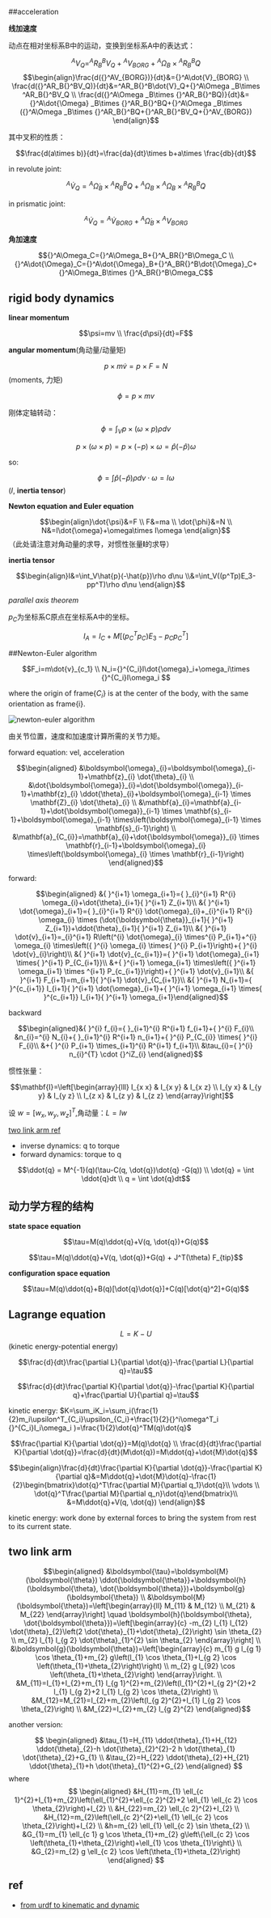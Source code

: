 ##acceleration

**线加速度**

动点在相对坐标系B中的运动，变换到坐标系A中的表达式：

$$^AV_Q=^AR_B{}^BV_Q+{}^AV_{BORG}+{}^A\Omega _B\times {}^AR_B{}^BQ$$
$$\begin{align}\frac{d({}^AV_{BORG})}{dt}&={}^A\dot{V}_{BORG} \\ \frac{d({}^AR_B{}^BV_Q)}{dt}&=^AR_B{}^B\dot{V}_Q+{}^A\Omega _B\times ^AR_B{}^BV_Q \\ \frac{d({}^A\Omega _B\times {}^AR_B{}^BQ)}{dt}&= {}^A\dot{\Omega} _B\times {}^AR_B{}^BQ+{}^A\Omega _B\times ({}^A\Omega _B\times {}^AR_B{}^BQ+{}^AR_B{}^BV_Q+{}^AV_{BORG}) \end{align}$$

其中叉积的性质：

$$\frac{d(a\times b)}{dt}=\frac{da}{dt}\times b+a\times \frac{db}{dt}$$

in revolute joint:

$$^A\dot{V}_Q={}^A\dot{\Omega} _B\times {}^AR_B{}^BQ+{}^A\Omega _B\times {}^A\Omega _B\times {}^AR_B{}^BQ$$

in prismatic joint:

$$^A\dot{V}_Q={}^A\dot{V}_{BORG}+{}^A\dot{\Omega} _B\times {}^AV_{BORG}$$

**角加速度**

$${}^A\Omega_C={}^A\Omega_B+{}^A_BR{}^B\Omega_C  \\ {}^A\dot{\Omega}_C={}^A\dot{\Omega}_B+{}^A_BR{}^B\dot{\Omega}_C+ {}^A\Omega_B\times {}^A_BR{}^B\Omega_C$$

## rigid body dynamics

**linear momentum**

$$\psi=mv \\ \frac{d\psi}{dt}=F$$

**angular momentum**(角动量/动量矩)

$$p\times m\dot{v}=p\times F=N$$(moments, 力矩)

$$\phi=p\times mv$$

刚体定轴转动：

$$\phi=\int_Vp\times(\omega\times p)\rho d\nu$$

$$p\times(\omega\times p)=p\times(-p)\times \omega=\hat{p}(-\hat{p})\omega$$

so: 

$$\phi=\int\hat{p}(-\hat{p})\rho d\nu\cdot\omega=I\omega$$ ($I$, **inertia tensor**)

**Newton equation and Euler equation**

$$\begin{align}\dot{\psi}&=F \\ F&=ma \\ \dot{\phi}&=N \\ N&=I\dot{\omega}+\omega\times I\omega \end{align}$$（此处请注意对角动量的求导，对惯性张量**I**的求导）

**inertia tensor**

$$\begin{align}I&=\int_V\hat{p}(-\hat{p})\rho d\nu \\&=\int_V((p^Tp)E_3-pp^T)\rho d\nu \end{align}$$

*parallel axis theorem*

$p_C$为坐标系C原点在坐标系A中的坐标。

$$I_A=I_C+M[(p_C^Tp_C)E_3-p_Cp_C^T]$$

##Newton-Euler algorithm

$$F_i=m\dot{v}_{c_1} \\ N_i={}^{C_i}I\dot{\omega}_i+\omega_i\times {}^{C_i}I\omega_i $$

where the origin of frame{$C_i$} is at the center of the body, with the same orientation as frame{i}.

![newton-euler algorithm](imgs/newton_euler.png)

由关节位置，速度和加速度计算所需的关节力矩。


forward equation: vel, acceleration

$$\begin{aligned}
&\boldsymbol{\omega}_{i}=\boldsymbol{\omega}_{i-1}+\mathbf{z}_{i} \dot{\theta}_{i} \\
&\dot{\boldsymbol{\omega}}_{i}=\dot{\boldsymbol{\omega}}_{i-1}+\mathbf{z}_{i} \ddot{\theta}_{i}+\boldsymbol{\omega}_{i-1} \times \mathbf{Z}_{i} \dot{\theta}_{i} \\
&\mathbf{a}_{i}=\mathbf{a}_{i-1}+\dot{\boldsymbol{\omega}}_{i-1} \times \mathbf{s}_{i-1}+\boldsymbol{\omega}_{i-1} \times\left(\boldsymbol{\omega}_{i-1} \times \mathbf{s}_{i-1}\right) \\
&\mathbf{a}_{C_{i}}=\mathbf{a}_{i}+\dot{\boldsymbol{\omega}}_{i} \times \mathbf{r}_{i-1}+\boldsymbol{\omega}_{i} \times\left(\boldsymbol{\omega}_{i} \times \mathbf{r}_{i-1}\right)
\end{aligned}$$


forward:

$$\begin{aligned}
&{ }^{i+1} \omega_{i+1}={ }_{i}^{i+1} R^{i} \omega_{i}+\dot{\theta}_{i+1}{ }^{i+1} Z_{i+1}\\
&{ }^{i+1} \dot{\omega}_{i+1}={ }_{i}^{i+1} R^{i} \dot{\omega}_{i}+_{i}^{i+1} R^{i} \omega_{i} \times (\dot{\boldsymbol{\theta}}_{i+1}{ }^{i+1} Z_{i+1})+\ddot{\theta}_{i+1}{ }^{i+1} Z_{i+1}\\
&{ }^{i+1} \dot{v}_{i+1}=_{i}^{i+1} R\left(^{i} \dot{\omega}_{i} \times^{i} P_{i+1}+^{i} \omega_{i} \times\left({ }^{i} \omega_{i} \times{ }^{i} P_{i+1}\right)+{ }^{i} \dot{v}_{i}\right)\\
&{ }^{i+1} \dot{v}_{c_{i+1}}={ }^{i+1} \dot{\omega}_{i+1} \times{ }^{i+1} P_{C_{i+1}}\\
&+{ }^{i+1} \omega_{i+1} \times\left({ }^{i+1} \omega_{i+1} \times ^{i+1} P_{c_{i+1}}\right)+{ }^{i+1} \dot{v}_{i+1}\\
&{ }^{i+1} F_{i+1}=m_{i+1}{ }^{i+1} \dot{v}_{C_{i+1}}\\
&{ }^{i+1} N_{i+1}={ }^{c_{i+1}} I_{i+1}{ }^{i+1} \dot{\omega}_{i+1}+{ }^{i+1} \omega_{i+1} \times{ }^{c_{i+1}} I_{i+1}{ }^{i+1} \omega_{i+1}\end{aligned}$$


backward

$$\begin{aligned}&{ }^{i} f_{i}={ }_{i+1}^{i} R^{i+1} f_{i+1}+{ }^{i} F_{i}\\
&n_{i}=^{i} N_{i}+{ }_{i+1}^{i} R^{i+1} n_{i+1}+{ }^{i} P_{C_{i}} \times{ }^{i} F_{i}\\
&+{ }^{i} P_{i+1} \times_{i+1}^{i} R^{i+1} f_{i+1}\\
&\tau_{i}={ }^{i} n_{i}^{T} \cdot {}^iZ_{i}
\end{aligned}$$

惯性张量：

$$\mathbf{I}=\left[\begin{array}{lll}
I_{x x} & I_{x y} & I_{x z} \\
I_{y x} & I_{y y} & I_{y z} \\
I_{z x} & I_{z y} & I_{z z}
\end{array}\right]$$

设 $w=[w_x, w_y, w_z]^T$,角动量：$L=Iw$


[two link arm ref](https://www.guyuehome.com/19198)


- inverse dynamics: q to torque
- forward dynamics: torque to q

$$\ddot{q} = M^{-1}(q)(\tau-C(q, \dot{q})\dot{q} -G(q))     \\
\dot{q} = \int \ddot{q}dt   \\
q = \int \dot{q}dt$$

## 动力学方程的结构

**state space equation**

$$\tau=M(q)\ddot{q}+V(q, \dot{q})+G(q)$$

$$\tau=M(q)\ddot{q}+V(q, \dot{q})+G(q) + J^T(\theta) F_{tip}$$


**configuration space equation**

$$\tau=M(q)\ddot{q}+B(q)[\dot{q}\dot{q}]+C(q)[\dot{q}^2]+G(q)$$


## Lagrange equation

$$L=K-U$$(kinetic energy-potential energy)

$$\frac{d}{dt}\frac{\partial L}{\partial \dot{q}}-\frac{\partial L}{\partial q}=\tau$$

$$\frac{d}{dt}\frac{\partial K}{\partial \dot{q}}-\frac{\partial K}{\partial q}+\frac{\partial U}{\partial q}=\tau$$

kinetic energy: $K=\sum_iK_i=\sum_i(\frac{1}{2}m_i\upsilon^T_{C_i}\upsilon_{C_i}+\frac{1}{2}{}^i\omega^T_i {}^{C_i}I_i\omega_i )=\frac{1}{2}\dot{q}^TM(q)\dot{q}$

$$\frac{\partial K}{\partial \dot{q}}=M(q)\dot{q} \\ \frac{d}{dt}\frac{\partial K}{\partial \dot{q}}=\frac{d}{dt}(M\dot{q})=M\ddot{q}+\dot{M}\dot{q}$$

$$\begin{align}\frac{d}{dt}\frac{\partial K}{\partial \dot{q}}-\frac{\partial K}{\partial q}&=M\ddot{q}+\dot{M}\dot{q}-\frac{1}{2}\begin{bmatrix}\dot{q}^T\frac{\partial M}{\partial q_1}\dot{q}\\ \vdots \\ \dot{q}^T\frac{\partial M}{\partial q_n}\dot{q}\end{bmatrix}\\ &=M\ddot{q}+V(q, \dot{q}) \end{align}$$



kinetic energy: work done by external forces to bring the system from rest to its current state.

## 

## two link arm

$$\begin{aligned}
&\boldsymbol{\tau}=\boldsymbol{M}(\boldsymbol{\theta}) \ddot{\boldsymbol{\theta}}+\boldsymbol{h}(\boldsymbol{\theta}, \dot{\boldsymbol{\theta}})+\boldsymbol{g}(\boldsymbol{\theta}) \\
&\boldsymbol{M}(\boldsymbol{\theta})=\left[\begin{array}{ll}
M_{11} & M_{12} \\
M_{21} & M_{22}
\end{array}\right] \quad \boldsymbol{h}(\boldsymbol{\theta}, \dot{\boldsymbol{\theta}})=\left[\begin{array}{c}
-m_{2} l_{1} l_{12} \dot{\theta}_{2}\left(2 \dot{\theta}_{1}+\dot{\theta}_{2}\right) \sin \theta_{2} \\
m_{2} l_{1} l_{g 2} \dot{\theta}_{1}^{2} \sin \theta_{2}
\end{array}\right] \\
&\boldsymbol{g}(\boldsymbol{\theta})=\left[\begin{array}{c}
m_{1} g l_{g 1} \cos \theta_{1}+m_{2} g\left(l_{1} \cos \theta_{1}+l_{g 2} \cos \left(\theta_{1}+\theta_{2}\right)\right) \\
m_{2} g l_{92} \cos \left(\theta_{1}+\theta_{2}\right)
\end{array}\right. \\
&M_{11}=I_{1}+I_{2}+m_{1} l_{g 1}^{2}+m_{2}\left(l_{1}^{2}+l_{g 2}^{2}+2 l_{1} l_{g 2}+2 l_{1} l_{g 2} \cos \theta_{2}\right) \\
&M_{12}=M_{21}=I_{2}+m_{2}\left(l_{g 2}^{2}+l_{1} l_{g 2} \cos \theta_{2}\right) \\
&M_{22}=I_{2}+m_{2} l_{g 2}^{2}
\end{aligned}$$


another version:

$$
\begin{aligned}
&\tau_{1}=H_{11} \ddot{\theta}_{1}+H_{12} \ddot{\theta}_{2}-h \dot{\theta}_{2}^{2}-2 h \dot{\theta}_{1} \dot{\theta}_{2}+G_{1} \\
&\tau_{2}=H_{22} \ddot{\theta}_{2}+H_{21} \ddot{\theta}_{1}+h \dot{\theta}_{1}^{2}+G_{2}
\end{aligned}
$$
where
$$
\begin{aligned}
&H_{11}=m_{1} \ell_{c 1}^{2}+I_{1}+m_{2}\left(\ell_{1}^{2}+\ell_{c 2}^{2}+2 \ell_{1} \ell_{c 2} \cos \theta_{2}\right)+I_{2} \\
&H_{22}=m_{2} \ell_{c 2}^{2}+I_{2} \\
&H_{12}=m_{2}\left(\ell_{c 2}^{2}+\ell_{1} \ell_{c 2} \cos \theta_{2}\right)+I_{2} \\
&h=m_{2} \ell_{1} \ell_{c 2} \sin \theta_{2} \\
&G_{1}=m_{1} \ell_{c 1} g \cos \theta_{1}+m_{2} g\left\{\ell_{c 2} \cos \left(\theta_{1}+\theta_{2}\right)+\ell_{1} \cos \theta_{1}\right\} \\
&G_{2}=m_{2} g \ell_{c 2} \cos \left(\theta_{1}+\theta_{2}\right)
\end{aligned}
$$


## ref

- [from urdf to kinematic and dynamic](https://github.com/mahaarbo/urdf2casadi/blob/master/urdf2casadi)







